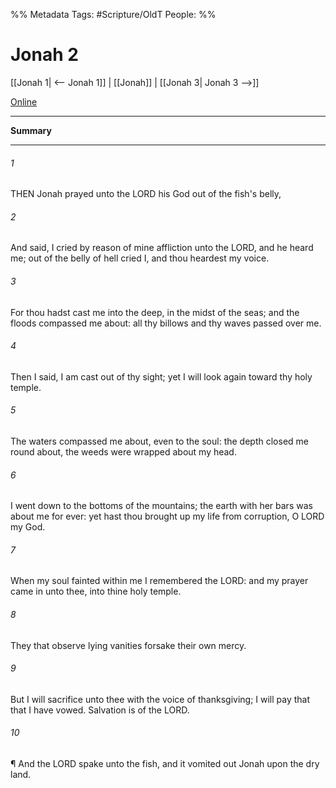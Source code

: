 

%% Metadata
Tags: #Scripture/OldT
People: 
%%
# Jonah 2
[[Jonah 1| <-- Jonah 1]] | [[Jonah]] | [[Jonah 3| Jonah 3 -->]]

[Online](https://churchofjesuschrist.org/study/scriptures/ot/jonah/2?lang=eng)

---
__Summary__



---

###### 1
THEN Jonah prayed unto the LORD his God out of the fish's belly,
###### 2
And said, I cried by reason of mine affliction unto the LORD, and he heard me; out of the belly of hell cried I, and thou heardest my voice.
###### 3
For thou hadst cast me into the deep, in the midst of the seas; and the floods compassed me about: all thy billows and thy waves passed over me.
###### 4
Then I said, I am cast out of thy sight; yet I will look again toward thy holy temple.
###### 5
The waters compassed me about, even to the soul: the depth closed me round about, the weeds were wrapped about my head.
###### 6
I went down to the bottoms of the mountains; the earth with her bars was about me for ever: yet hast thou brought up my life from corruption, O LORD my God.
###### 7
When my soul fainted within me I remembered the LORD: and my prayer came in unto thee, into thine holy temple.
###### 8
They that observe lying vanities forsake their own mercy.
###### 9
But I will sacrifice unto thee with the voice of thanksgiving; I will pay that that I have vowed.  Salvation is of the LORD.
###### 10
¶ And the LORD spake unto the fish, and it vomited out Jonah upon the dry land.




